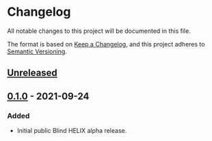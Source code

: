 # Changelog
All notable changes to this project will be documented in this file.

The format is based on [Keep a Changelog](https://keepachangelog.com/en/1.0.0/),
and this project adheres to [Semantic Versioning](https://semver.org/spec/v2.0.0.html).

## [Unreleased]

## [0.1.0] - 2021-09-24
### Added
- Initial public Blind HELIX alpha release.

[Unreleased]: https://github.com/helix-datasets/helix/compare/v0.1.0...HEAD
[0.1.0]: https://github.com/helix-datasets/blind-helix/releases/tag/v0.1.0
